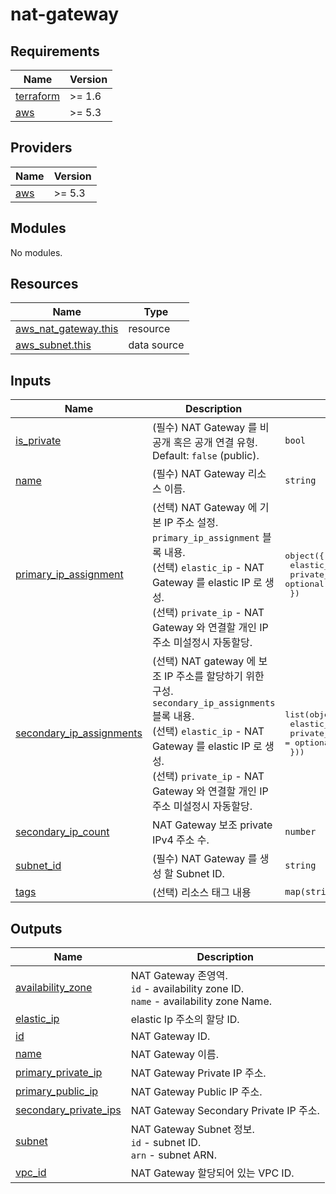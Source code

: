 # nat-gateway

<!-- BEGINNING OF PRE-COMMIT-TERRAFORM DOCS HOOK -->
## Requirements

| Name | Version |
|------|---------|
| <a name="requirement_terraform"></a> [terraform](#requirement\_terraform) | >= 1.6 |
| <a name="requirement_aws"></a> [aws](#requirement\_aws) | >= 5.3 |

## Providers

| Name | Version |
|------|---------|
| <a name="provider_aws"></a> [aws](#provider\_aws) | >= 5.3 |

## Modules

No modules.

## Resources

| Name | Type |
|------|------|
| [aws_nat_gateway.this](https://registry.terraform.io/providers/hashicorp/aws/latest/docs/resources/nat_gateway) | resource |
| [aws_subnet.this](https://registry.terraform.io/providers/hashicorp/aws/latest/docs/data-sources/subnet) | data source |

## Inputs

| Name | Description | Type | Default | Required |
|------|-------------|------|---------|:--------:|
| <a name="input_is_private"></a> [is\_private](#input\_is\_private) | (필수) NAT Gateway 를 비공개 혹은 공개 연결 유형. Default: `false` (public). | `bool` | `false` | no |
| <a name="input_name"></a> [name](#input\_name) | (필수) NAT Gateway 리소스 이름. | `string` | n/a | yes |
| <a name="input_primary_ip_assignment"></a> [primary\_ip\_assignment](#input\_primary\_ip\_assignment) | (선택) NAT Gateway 에 기본 IP 주소 설정. `primary_ip_assignment` 블록 내용.<br>    (선택) `elastic_ip` - NAT Gateway 를 elastic IP 로 생성.<br>    (선택) `private_ip` - NAT Gateway 와 연결할 개인 IP 주소 미설정시 자동할당. | <pre>object({<br>    elastic_ip = optional(string)<br>    private_ip = optional(string)<br>  })</pre> | `{}` | no |
| <a name="input_secondary_ip_assignments"></a> [secondary\_ip\_assignments](#input\_secondary\_ip\_assignments) | (선택) NAT gateway 에 보조 IP 주소를 할당하기 위한 구성. `secondary_ip_assignments` 블록 내용.<br>    (선택) `elastic_ip` - NAT Gateway 를 elastic IP 로 생성.<br>    (선택) `private_ip` - NAT Gateway 와 연결할 개인 IP 주소 미설정시 자동할당. | <pre>list(object({<br>    elastic_ip = optional(string)<br>    private_ip = optional(string)<br>  }))</pre> | `[]` | no |
| <a name="input_secondary_ip_count"></a> [secondary\_ip\_count](#input\_secondary\_ip\_count) | NAT Gateway 보조 private IPv4 주소 수. | `number` | `null` | no |
| <a name="input_subnet_id"></a> [subnet\_id](#input\_subnet\_id) | (필수) NAT Gateway 를 생성 할 Subnet ID. | `string` | n/a | yes |
| <a name="input_tags"></a> [tags](#input\_tags) | (선택) 리소스 태그 내용 | `map(string)` | `{}` | no |

## Outputs

| Name | Description |
|------|-------------|
| <a name="output_availability_zone"></a> [availability\_zone](#output\_availability\_zone) | NAT Gateway 존영역.<br>    `id` - availability zone ID.<br>    `name` - availability zone Name. |
| <a name="output_elastic_ip"></a> [elastic\_ip](#output\_elastic\_ip) | elastic Ip 주소의 할당 ID. |
| <a name="output_id"></a> [id](#output\_id) | NAT Gateway ID. |
| <a name="output_name"></a> [name](#output\_name) | NAT Gateway 이름. |
| <a name="output_primary_private_ip"></a> [primary\_private\_ip](#output\_primary\_private\_ip) | NAT Gateway Private IP 주소. |
| <a name="output_primary_public_ip"></a> [primary\_public\_ip](#output\_primary\_public\_ip) | NAT Gateway Public IP 주소. |
| <a name="output_secondary_private_ips"></a> [secondary\_private\_ips](#output\_secondary\_private\_ips) | NAT Gateway Secondary Private IP 주소. |
| <a name="output_subnet"></a> [subnet](#output\_subnet) | NAT Gateway Subnet 정보.<br>    `id` - subnet ID.<br>    `arn` - subnet ARN. |
| <a name="output_vpc_id"></a> [vpc\_id](#output\_vpc\_id) | NAT Gateway 할당되어 있는 VPC ID. |
<!-- END OF PRE-COMMIT-TERRAFORM DOCS HOOK -->
